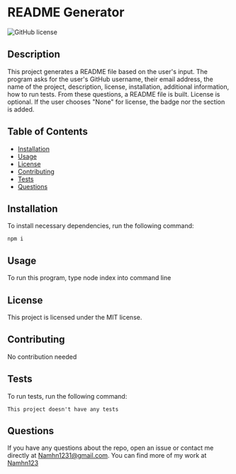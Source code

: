 # README Generator
![GitHub license](https://img.shields.io/badge/license-MIT-blue.svg)
## Description
This project generates a README file based on the user's input. The program asks for the user's GitHub username, their email address, the name of the project, description, license, installation, additional information, how to run tests. From these questions, a README file is built. License is optional. If the user chooses "None" for license, the badge nor the section is added.
## Table of Contents
* [Installation](#installation)
* [Usage](#usage)
* [License](#license)
* [Contributing](#contributing)
* [Tests](#tests)
* [Questions](#questions)
## Installation
To install necessary dependencies, run the following command:
```
npm i
```
## Usage
To run this program, type node index into command line
## License
This project is licensed under the MIT license.
## Contributing
No contribution needed
## Tests
To run tests, run the following command:
```
This project doesn't have any tests
```
## Questions
If you have any questions about the repo, open an issue or contact me directly at Namhn1231@gmail.com. You can find more of my work at [Namhn123](https://github.com/Namhn123)
